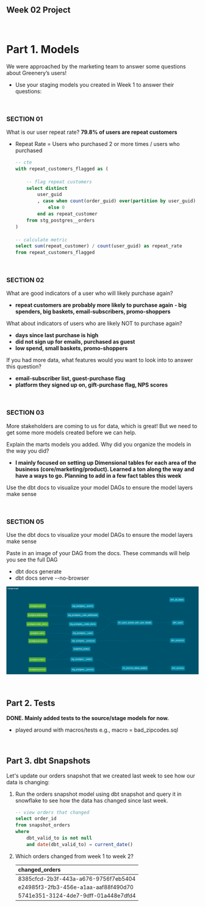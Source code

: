 ## Week 02 Project

<br>

# Part 1. Models

We were approached by the marketing team to answer some questions about Greenery’s users! 
- Use your staging models you created in Week 1 to answer their questions:

<br>

### SECTION 01

What is our user repeat rate? **79.8% of users are repeat customers**
- Repeat Rate = Users who purchased 2 or more times / users who purchased

    ```sql
    -- cte
    with repeat_customers_flagged as (
        
        -- flag repeat customers
        select distinct
            user_guid
            , case when count(order_guid) over(partition by user_guid) > 1 then 1
                else 0
            end as repeat_customer
        from stg_postgres__orders
    )

    -- calculate metric
    select sum(repeat_customer) / count(user_guid) as repeat_rate
    from repeat_customers_flagged
    ```

<br>

### SECTION 02

What are good indicators of a user who will likely purchase again? 
- **repeat customers are probably more likely to purchase again**
**- big spenders, big baskets, email-subscribers, promo-shoppers**

What about indicators of users who are likely NOT to purchase again? 
- **days since last purchase is high**
- **did not sign up for emails, purchased as guest**
- **low spend, small baskets, promo-shoppers**

If you had more data, what features would you want to look into to answer this question?
- **email-subscriber list, guest-purchase flag**
- **platform they signed up on, gift-purchase flag, NPS scores**

<br>

### SECTION 03

More stakeholders are coming to us for data, which is great! But we need to get some more models created before we can help. 

Explain the marts models you added. Why did you organize the models in the way you did?

- **I mainly focused on setting up Dimensional tables for each area of the business (core/marketing/product). Learned a ton along the way and have a ways to go. Planning to add in a few fact tables this week**


Use the dbt docs to visualize your model DAGs to ensure the model layers make sense


<br>

### SECTION 05

Use the dbt docs to visualize your model DAGs to ensure the model layers make sense

Paste in an image of your DAG from the docs. These commands will help you see the full DAG
- dbt docs generate 
- dbt docs serve --no-browser

![Week 02 Dag](images/wk_02_dag.png)

<br>

## Part 2. Tests

**DONE. Mainly added tests to the source/stage models for now.**
- played around with macros/tests e.g., macro = bad_zipcodes.sql

<br>

## Part 3. dbt Snapshots

Let's update our orders snapshot that we created last week to see how our data is changing:

1. Run the orders snapshot model using dbt snapshot and query it in snowflake to see how the data has changed since last week. 

    ```sql
    -- view orders that changed
    select order_id 
    from snapshot_orders
    where 
        dbt_valid_to is not null
        and date(dbt_valid_to) = current_date()
    ```

2. Which orders changed from week 1 to week 2? 

    |changed_orders|
    |--------------|
    |8385cfcd-2b3f-443a-a676-9756f7eb5404|
    |e24985f3-2fb3-456e-a1aa-aaf88f490d70|
    |5741e351-3124-4de7-9dff-01a448e7dfd4|